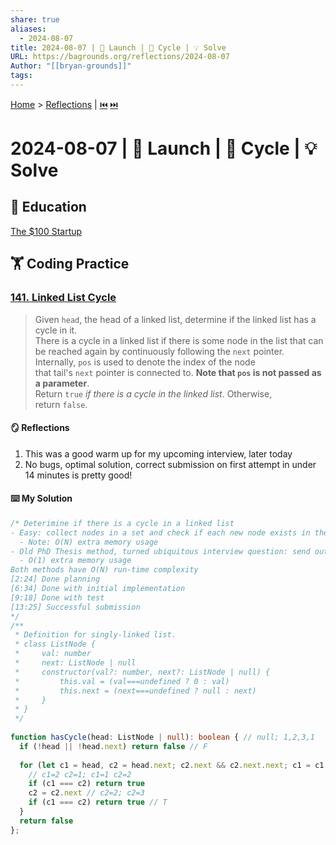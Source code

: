 ```yaml
---
share: true
aliases:
  - 2024-08-07
title: 2024-08-07 | 🚀 Launch | 🔄 Cycle | 💡 Solve
URL: https://bagrounds.org/reflections/2024-08-07
Author: "[[bryan-grounds]]"
tags: 
---
```

[Home](../index.md) > [Reflections](./index.md) | [⏮️](./2024-08-04.md) [⏭️](./2024-08-09.md)  
# 2024-08-07 | 🚀 Launch | 🔄 Cycle | 💡 Solve  
## 🧠 Education  
[The $100 Startup](../books/the-100-dollar-startup.md)  
  
## 🏋 Coding Practice  
  
### [141. Linked List Cycle](https://leetcode.com/problems/linked-list-cycle)  
> Given `head`, the head of a linked list, determine if the linked list has a cycle in it.  
> There is a cycle in a linked list if there is some node in the list that can be reached again by continuously following the `next` pointer. Internally, `pos` is used to denote the index of the node that tail's `next` pointer is connected to. **Note that `pos` is not passed as a parameter**.  
> Return `true` _if there is a cycle in the linked list_. Otherwise, return `false`.  
  
#### 🪞 Reflections  
1. This was a good warm up for my upcoming interview, later today  
2. No bugs, optimal solution, correct submission on first attempt in under 14 minutes is pretty good!  
  
#### ⌨️ My Solution  
```ts  
/* Deterimine if there is a cycle in a linked list  
- Easy: collect nodes in a set and check if each new node exists in the set  
  - Note: O(N) extra memory usage  
- Old PhD Thesis method, turned ubiquitous interview question: send out multiple cursors at different paces and return if they're ever at the same node  
  - O(1) extra memory usage  
Both methods have O(N) run-time complexity  
[2:24] Done planning  
[6:34] Done with initial implementation  
[9:18] Done with test  
[13:25] Successful submission  
*/  
/**  
 * Definition for singly-linked list.  
 * class ListNode {  
 *     val: number  
 *     next: ListNode | null  
 *     constructor(val?: number, next?: ListNode | null) {  
 *         this.val = (val===undefined ? 0 : val)  
 *         this.next = (next===undefined ? null : next)  
 *     }  
 * }  
 */  
  
function hasCycle(head: ListNode | null): boolean { // null; 1,2,3,1  
  if (!head || !head.next) return false // F  
  
  for (let c1 = head, c2 = head.next; c2.next && c2.next.next; c1 = c1.next, c2 = c2.next) {  
    // c1=2 c2=1; c1=1 c2=2  
    if (c1 === c2) return true  
    c2 = c2.next // c2=2; c2=3  
    if (c1 === c2) return true // T  
  }  
  return false  
};  
```  
